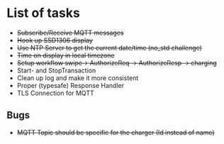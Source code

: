 # List of tasks

* ~~Subscribe/Receive MQTT messages~~
* ~~Hook up SSD1306 display~~
* ~~Use NTP Server to get the current date/time (no_std challenge)~~
* ~~Time on display in local timezone~~
* ~~Setup workflow swipe-> AuthorizeReq -> AuthorizeResp -> charging~~
* Start- and StopTransaction
* Clean up log and make it more consistent
* Proper (typesafe) Response Handler
* TLS Connection for MQTT


## Bugs

* ~~MQTT Topic should be specific for the charger (Id instead of name)~~

